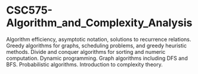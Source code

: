 # CSC575-Algorithm_and_Complexity_Analysis

Algorithm efficiency, asymptotic notation, solutions to recurrence relations. Greedy algorithms for graphs, scheduling problems, and greedy heuristic methods. Divide and conquer
algorithms for sorting and numeric computation. Dynamic programming. Graph algorithms including DFS and BFS. Probabilistic algorithms. Introduction to complexity theory.
